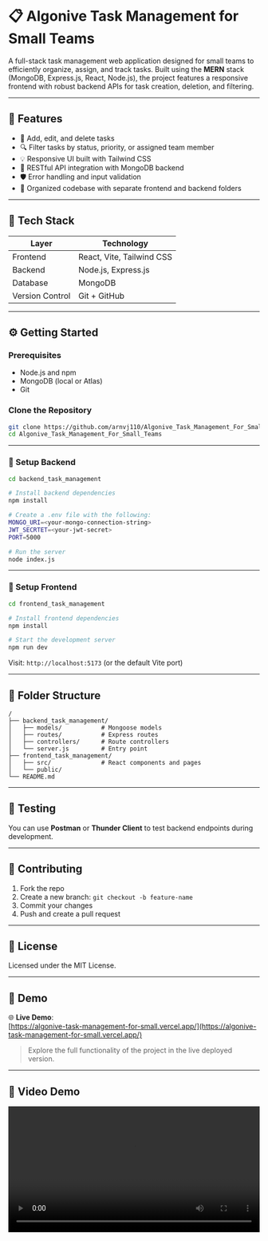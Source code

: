 # 📋 Algonive Task Management for Small Teams

A full-stack task management web application designed for small teams to efficiently organize, assign, and track tasks. Built using the **MERN** stack (MongoDB, Express.js, React, Node.js), the project features a responsive frontend with robust backend APIs for task creation, deletion, and filtering.

---

## 🚀 Features

* 🔨 Add, edit, and delete tasks
* 🔍 Filter tasks by status, priority, or assigned team member
* 💡 Responsive UI built with Tailwind CSS
* 🔗 RESTful API integration with MongoDB backend
* 🛡️ Error handling and input validation
* 📁 Organized codebase with separate frontend and backend folders

---

## 🧰 Tech Stack

| Layer           | Technology                |
| --------------- | ------------------------- |
| Frontend        | React, Vite, Tailwind CSS |
| Backend         | Node.js, Express.js       |
| Database        | MongoDB                   |
| Version Control | Git + GitHub              |

---

## ⚙️ Getting Started

### Prerequisites

* Node.js and npm
* MongoDB (local or Atlas)
* Git

### Clone the Repository

```bash
git clone https://github.com/arnvj110/Algonive_Task_Management_For_Small_Teams.git
cd Algonive_Task_Management_For_Small_Teams
```

---

### 🔧 Setup Backend

```bash
cd backend_task_management

# Install backend dependencies
npm install

# Create a .env file with the following:
MONGO_URI=<your-mongo-connection-string>
JWT_SECRTET=<your-jwt-secret>
PORT=5000

# Run the server
node index.js
```

---

### 🎨 Setup Frontend

```bash
cd frontend_task_management

# Install frontend dependencies
npm install

# Start the development server
npm run dev
```

Visit: `http://localhost:5173` (or the default Vite port)


---

## 📁 Folder Structure

```
/
├── backend_task_management/
│   ├── models/           # Mongoose models
│   ├── routes/           # Express routes
│   ├── controllers/      # Route controllers
│   └── server.js         # Entry point
├── frontend_task_management/
│   ├── src/              # React components and pages
│   └── public/
└── README.md
```

---

## 🧪 Testing

You can use **Postman** or **Thunder Client** to test backend endpoints during development.

---

## 🤝 Contributing

1. Fork the repo
2. Create a new branch: `git checkout -b feature-name`
3. Commit your changes
4. Push and create a pull request

---

## 📄 License

Licensed under the MIT License.

---

## 📸 Demo

🌐 **Live Demo**:  
[https://algonive-task-management-for-small.vercel.app/](https://algonive-task-management-for-small.vercel.app/)

> Explore the full functionality of the project in the live deployed version.

---

## 🎥 Video Demo

<video src="media/Demo.mp4" controls width="100%"></video>

